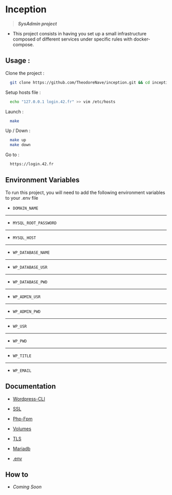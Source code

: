 
# Inception


> ***SysAdmin project***

* This project consists in having you set up a small infrastructure composed of different services under specific rules with docker-compose.


## Usage :

Clone the project :

```bash
  git clone https://github.com/TheodoreNave/inception.git && cd inception/
```

Setup hosts file :

```bash
  echo "127.0.0.1 login.42.fr" >> vim /etc/hosts
```

Launch :

```bash
  make
```

Up / Down :

```bash
  make up
  make down
```

Go to :

```bash
  https://login.42.fr
```
## Environment Variables

To run this project, you will need to add the following environment variables to your .env file

* `DOMAIN_NAME`
---
* `MYSQL_ROOT_PASSWORD` 
---
* `MYSQL_HOST`
---
* `WP_DATABASE_NAME`
---
* `WP_DATABASE_USR`
---
* `WP_DATABASE_PWD`
---
* `WP_ADMIN_USR`
---
* `WP_ADMIN_PWD`
---
* `WP_USR`
---
* `WP_PWD`
---
* `WP_TITLE`
---
* `WP_EMAIL`

## Documentation

* [Wordpress-CLI](https://wp-cli.org/fr/)

* [SSL](https://www.digitalocean.com/community/tutorials/how-to-create-an-ssl-certificate-on-nginx-for-ubuntu-14-04)

* [Php-Fpm](https://wiki.alpinelinux.org/wiki/Production_LAMP_system:_Lighttpd_%2B_PHP_%2B_MySQL)

* [Volumes](https://devopsheaven.com/docker/docker-compose/volumes/2018/01/16/volumes-in-docker-compose.html)

* [TLS](https://www.cyberciti.biz/faq/configure-nginx-to-use-only-tls-1-2-and-1-3/) 

* [Mariadb](https://github.com/yobasystems/alpine-mariadb)

* [.env](https://towardsdatascience.com/a-complete-guide-to-using-environment-variables-and-files-with-docker-and-compose-4549c21dc6af)
## How to

* *Coming Soon*